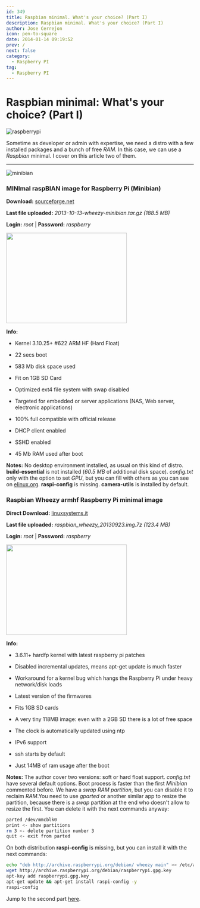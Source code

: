 ```yaml
---
id: 349
title: Raspbian minimal. What's your choice? (Part I)
description: Raspbian minimal. What's your choice? (Part I)
author: Jose Cerrejon
icon: pen-to-square
date: 2014-01-14 09:19:52
prev: /
next: false
category:
  - Raspberry PI
tag:
  - Raspberry PI
---
```


# Raspbian minimal: What's your choice? (Part I)

![raspberrypi](/images/sd%20pile.png)

Sometime as developer or admin with expertise, we need a distro with a few installed packages and a bunch of free *RAM*. In this case, we can use a *Raspbian* minimal. I cover on this article two of them.

- - -
![minibian](/images/minibian.jpg)

###  MINImal raspBIAN image for Raspberry Pi (Minibian)

**Download:** [sourceforge.net](http://sourceforge.net/projects/minibian/)

**Last file uploaded:** *2013-10-13-wheezy-minibian.tar.gz (188.5 MB)*

**Login:** *root* | **Password:** *raspberry*

<a title="Minibian" rel="lightbox" href="/images/2014/01/minibian.jpg">
<img width="324" height="242" src="/images/2014/01/minibian_min.jpg">
</a>

**Info:**

* Kernel 3.10.25+ #622 ARM HF (Hard Float)

* 22 secs boot

* 583 Mb disk space used

* Fit on 1GB SD Card

* Optimized ext4 file system with swap disabled

* Targeted for embedded or server applications (NAS, Web server, electronic applications)

* 100% full compatible with official release

* DHCP client enabled

* SSHD enabled

* 45 Mb RAM used after boot

**Notes:** No desktop environment installed, as usual on this kind of distro. **build-essential** is not installed (*60.5 MB* of additional disk space). *config.txt* only with the option to set *GPU*, but you can fill with others as you can see on [elinux.org](http://elinux.org/RPiconfig). **raspi-config** is missing. **camera-utils** is installed by default.

###  Raspbian Wheezy armhf Raspberry Pi minimal image

**Direct Download:** [linuxsystems.it](http://files2.linuxsystems.it/raspbian_wheezy_20130923.img.7z)

**Last file uploaded:** *raspbian_wheezy_20130923.img.7z (123.4 MB)*

**Login:** *root* | **Password:** *raspberry*

<a title="Raspbian Wheezy armhf Raspberry Pi minimal image" rel="lightbox" href="/images/2014/01/RaspMinimal.jpg">
<img width="324" height="242" src="/images/2014/01/RaspMinimal_min.jpg">
</a>

**Info:**

* 3.6.11+ hardfp kernel with latest raspberry pi patches

* Disabled incremental updates, means apt-get update is much faster

* Workaround for a kernel bug which hangs the Raspberry Pi under heavy network/disk loads

* Latest version of the firmwares

* Fits 1GB SD cards

* A very tiny 118MB image: even with a 2GB SD there is a lot of free space

* The clock is automatically updated using ntp

* IPv6 support

* ssh starts by default

* Just 14MB of ram usage after the boot

**Notes:** The author cover two versions: soft or hard float support. *config.txt* have several default options. Boot process is faster than the first *Minibian* commented before. We have a *swap RAM partition*, but you can disable it to reclaim *RAM*.You need to use *gparted* or another similar app to resize the partition, because there is a *swap* partition at the end who doesn't allow to resize the first. You can delete it with the next commands anyway:

```bash
parted /dev/mmcblk0
print <- show partitions
rm 3 <- delete partition number 3
quit <- exit from parted
```
 
On both distribution **raspi-config** is missing, but you can install it with the next commands:
```bash
echo "deb http://archive.raspberrypi.org/debian/ wheezy main" >> /etc/apt/sources.list
wget http://archive.raspberrypi.org/debian/raspberrypi.gpg.key
apt-key add raspberrypi.gpg.key
apt-get update && apt-get install raspi-config -y
raspi-config
```


Jump to the second part [here](/post.php?id=363).